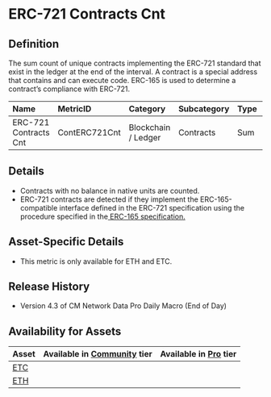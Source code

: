 # ERC-721 Contracts Cnt

## Definition

The sum count of unique contracts implementing the ERC-721 standard that exist in the ledger at the end of the interval. A contract is a special address that contains and can execute code. ERC-165 is used to determine a contract’s compliance with ERC-721.

| Name | MetricID | Category | Subcategory | Type | Unit | Interval |
| :--- | :--- | :--- | :--- | :--- | :--- | :--- |
| ERC-721 Contracts Cnt | ContERC721Cnt | Blockchain / Ledger | Contracts | Sum | Contracts | 1 day |

## Details

* Contracts with no balance in native units are counted.
* ERC-721 contracts are detected if they implement the ERC-165-compatible interface defined in the ERC-721 specification using the procedure specified in the[ ERC-165 specification.](https://eips.ethereum.org/EIPS/eip-165)

## Asset-Specific Details

* This metric is only available for ETH and ETC.

## Release History

* Version 4.3 of CM Network Data Pro Daily Macro \(End of Day\)

## Availability for Assets

| Asset | Available in [Community](https://docs.coinmetrics.io/api/tiers/community) tier | Available in [Pro](https://docs.coinmetrics.io/api/tiers/pro) tier |
| :--- | :--- | :--- |
| [ETC](https://docs.coinmetrics.io/info/assets/etc) |  |  |
| [ETH](https://docs.coinmetrics.io/info/assets/eth) |  |  |

